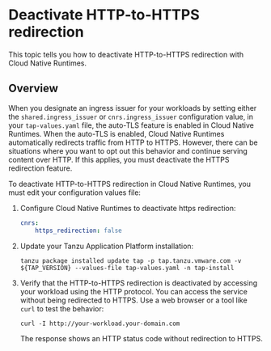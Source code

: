# Deactivate HTTP-to-HTTPS redirection

This topic tells you how to deactivate HTTP-to-HTTPS redirection with Cloud Native Runtimes.

## <a id="overview"></a> Overview

When you designate an ingress issuer for your workloads by setting either the `shared.ingress_issuer` or `cnrs.ingress_issuer` configuration value,
in your `tap-values.yaml` file, the auto-TLS feature is enabled in Cloud Native Runtimes.
When the auto-TLS is enabled, Cloud Native Runtimes automatically redirects traffic from HTTP to HTTPS.
However, there can be situations where you want to opt out this behavior and continue serving content over HTTP.
If this applies, you must deactivate the HTTPS redirection feature.

To deactivate HTTP-to-HTTPS redirection in Cloud Native Runtimes, you must edit your configuration values file:

1. Configure Cloud Native Runtimes to deactivate https redirection:

   ```yaml
   cnrs:
       https_redirection: false
   ```

2. Update your Tanzu Application Platform installation:

   ```console
   tanzu package installed update tap -p tap.tanzu.vmware.com -v ${TAP_VERSION} --values-file tap-values.yaml -n tap-install
   ```

3. Verify that the HTTP-to-HTTPS redirection is deactivated by accessing your workload using the HTTP protocol.
   You can access the service without being redirected to HTTPS. Use a web browser or a tool like `curl` to test the behavior:

   ```console
   curl -I http://your-workload.your-domain.com
   ```

   The response shows an HTTP status code without redirection to HTTPS.
